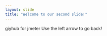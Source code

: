 ```yaml
---
layout: slide
title: "Welcome to our second slide!"
---
```

giyhub for jmeter
Use the left arrow to go back!
